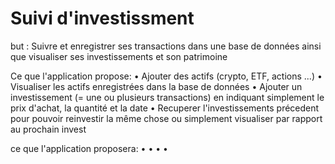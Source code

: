 # Suivi d'investissment
but : Suivre et enregistrer ses transactions dans une base de données ainsi que visualiser ses investissements et son patrimoine

Ce que l'application propose:
• Ajouter des actifs (crypto, ETF, actions ...)
• Visualiser les actifs enregistrées dans la base de données
• Ajouter un investissement (= une ou plusieurs transactions) en indiquant simplement le prix d'achat, la quantité et la date
• Recuperer l'investissements précedent pour pouvoir reinvestir la même chose ou simplement visualiser par rapport au prochain invest


ce que l'application proposera:
•
•
•
•
